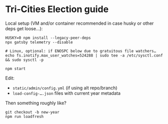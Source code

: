# Tri-Cities Election guide

Local setup (VM and/or container recommended in case husky or other deps get loose…):

```
HUSKY=0 npm install --legacy-peer-deps
npx gatsby telemetry --disable

# Linux, optional: if ENOSPC below due to gratuitous file watchers…
echo fs.inotify.max_user_watches=524288 | sudo tee -a /etc/sysctl.conf && sudo sysctl -p

npm start
```

Edit:

* `static/admin/config.yml` (if using alt repo/branch)
* `load-config-….json` files with current year metadata


Then something roughly like?

```
git checkout -b new-year
npm run loadfresh
```
